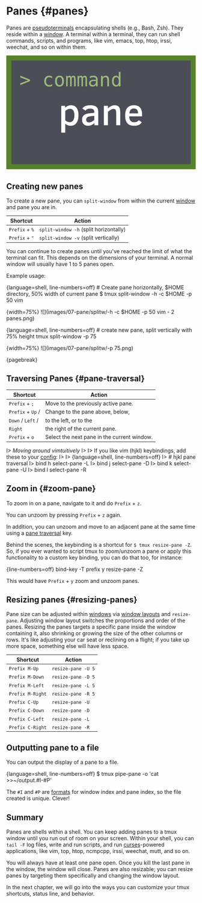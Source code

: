 # Panes {#panes}

Panes are [pseudoterminals](https://en.wikipedia.org/wiki/Pseudoterminal)
encapsulating shells (e.g., Bash, Zsh). They reside within a [window](#windows).
A terminal within a terminal, they can run shell commands, scripts, and programs,
like vim, emacs, top, htop, irssi, weechat, and so on within them.

![](images/info/pane.png)

## Creating new panes

To create a new pane, you can `split-window` from within the current
[window](#windows) and pane you are in.

| Shortcut         | Action                                             |
|------------------|----------------------------------------------------|
|`Prefix` + `%`    | `split-window -h` (split horizontally)             |
|`Prefix` + `"`    | `split-window -v` (split vertically)               |

You can continue to create panes until you've reached the limit of what the
terminal can fit. This depends on the dimensions of your terminal. A normal
window will usually have 1 to 5 panes open.

Example usage:

{language=shell, line-numbers=off}
    # Create pane horizontally, $HOME directory, 50% width of current pane
    $ tmux split-window -h -c $HOME -p 50 vim

{width=75%}
![](images/07-pane/splitw/-h -c $HOME -p 50 vim - 2 panes.png)

{language=shell, line-numbers=off}
    # create new pane, split vertically with 75% height
    tmux split-window -p 75

{width=75%}
![](images/07-pane/splitw/-p 75.png)

{pagebreak}

## Traversing Panes {#pane-traversal}

| Shortcut         | Action                                             |
|------------------|----------------------------------------------------|
|`Prefix` + `;`    | Move to the previously active pane.                |
|`Prefix` + `Up` / | Change to the pane above, below,                   |
|`Down` / `Left` / | to the left, or to the                             |
|`Right`           | the right of the current pane.                     |
|`Prefix` + `o`    | Select the next pane in the current window.        |

I> *Moving around vimtuitively*
I>
I> If you like vim (hjkl) keybindings, add these to your [config](#config):
I>
I> {language=shell, line-numbers=off}
I>     # hjkl pane traversal
I>     bind h select-pane -L
I>     bind j select-pane -D
I>     bind k select-pane -U
I>     bind l select-pane -R

## Zoom in {#zoom-pane}

To zoom in on a pane, navigate to it and do `Prefix` + `z`.

You can unzoom by pressing `Prefix` + `z` again.

In addition, you can unzoom and move to an adjacent pane at the same time
using a [pane traversal](#pane-traversal) key.

Behind the scenes, the keybinding is a shortcut for `$ tmux resize-pane -Z`. So,
if you ever wanted to script tmux to zoom/unzoom a pane or apply this
functionality to a custom key binding, you can do that too, for instance:

{line-numbers=off}
    bind-key -T prefix y resize-pane -Z

This would have `Prefix` + `y` zoom and unzoom panes.

## Resizing panes {#resizing-panes}

Pane size can be adjusted within [windows](#windows) via [window layouts](#window-layouts)
and `resize-pane`. Adjusting window layout switches the proportions and order of
the panes. Resizing the panes targets a specific pane inside the window
containing it, also shrinking or growing the size of the other columns or rows.
It's like adjusting your car seat or reclining on a flight; if you take up more
space, something else will have less space.

| Shortcut         | Action              |
|------------------|---------------------|
|`Prefix M-Up`     | `resize-pane -U 5`  |
|`Prefix M-Down`   | `resize-pane -D 5`  |
|`Prefix M-Left`   | `resize-pane -L 5`  |
|`Prefix M-Right`  | `resize-pane -R 5`  |
|`Prefix C-Up`     | `resize-pane -U`    |
|`Prefix C-Down`   | `resize-pane -D`    |
|`Prefix C-Left`   | `resize-pane -L`    |
|`Prefix C-Right`  | `resize-pane -R`    |

## Outputting pane to a file

You can output the display of a pane to a file.

{language=shell, line-numbers=off}
    $ tmux pipe-pane -o 'cat >>~/output.#I-#P'

The `#I` and `#P` are [formats](#formats) for window index and pane index, so
the file created is unique. Clever!

## Summary

Panes are shells within a shell. You can keep adding panes to a tmux window
until you run out of room on your screen. Within your shell, you can `tail -F`
log files, write and run scripts, and run [curses](https://en.wikipedia.org/wiki/Curses_(programming_library))-powered
applications, like vim, top, htop, ncmpcpp, irssi, weechat, mutt, and so on.

You will always have at least one pane open. Once you kill the last pane in
the window, the window will close. Panes are also resizable; you can resize
panes by targeting them specifically and changing the window layout.

In the next chapter, we will go into the ways you can customize your tmux
shortcuts, status line, and behavior.
